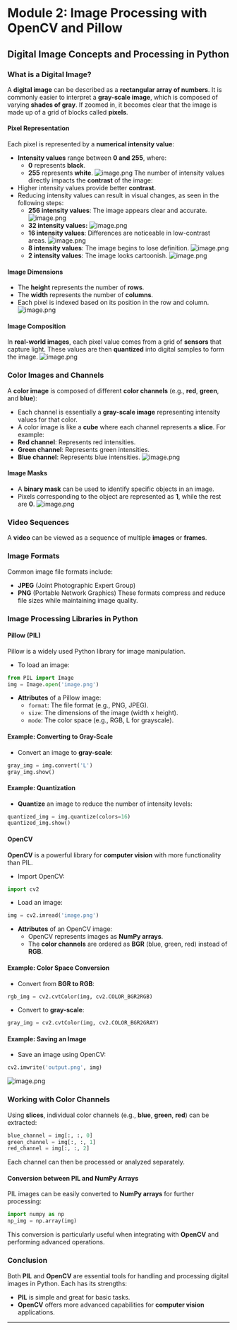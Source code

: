 

# Module 2: Image Processing with OpenCV and Pillow
## Digital Image Concepts and Processing in Python
### What is a Digital Image?
A **digital image** can be described as a **rectangular array of numbers**. It is commonly easier to interpret a **gray-scale image**, which is composed of varying **shades of gray**. If zoomed in, it becomes clear that the image is made up of a grid of blocks called **pixels**.
#### Pixel Representation
Each pixel is represented by a **numerical intensity value**:
- **Intensity values** range between **0 and 255**, where:
	- **0** represents **black**.
	- **255** represents **white**.
![image.png](https://prod-files-secure.s3.us-west-2.amazonaws.com/03e82b26-cccb-4906-bb56-adabcbdc0655/fa1bb4aa-313a-44c2-a7b3-7fa4a8432b08/image.png?X-Amz-Algorithm=AWS4-HMAC-SHA256&X-Amz-Content-Sha256=UNSIGNED-PAYLOAD&X-Amz-Credential=ASIAZI2LB466ZSNRVQHI%2F20250203%2Fus-west-2%2Fs3%2Faws4_request&X-Amz-Date=20250203T132019Z&X-Amz-Expires=3600&X-Amz-Security-Token=IQoJb3JpZ2luX2VjEP3%2F%2F%2F%2F%2F%2F%2F%2F%2F%2FwEaCXVzLXdlc3QtMiJGMEQCIFRJnK0NuvngzU9g8h5N8K6dm3FJDxxEGsRga19ae%2FD5AiBzSRQeYP4O6QIBsIC8GX3qxVO8SzKQgRczPMWJARoCSyr%2FAwgWEAAaDDYzNzQyMzE4MzgwNSIMc1ANH4LdMVxHA94KKtwDyPmzeE9sEGDJt64msWI9JAwfVxPnC3HsTvaTrQbqdN7RMGhvI40cfdqdOY1Z6OXj20WqKu%2BcNpaYN9cRHXa8d4TKNCd%2BmIYSeeLqOoe0GTBChnh3ung%2B9RI2iCugKbH5aa%2B%2FmyESfhjPJz7O85fM4BMhbGAoYIjUrxvqFtPMZ7zI4sYdsEqzYUwirDlsrBXF5gsq8UiISm4QF9fY7vEaXq2eT9NT5WYe59g2pVOTqBEpGPQfvlQeWs%2B7vGAbOyTb%2BSDSorL%2Bhb1lrB9rvxEKGMcnaZWLYwMnLeksXLtWH6oosYNfiDlibU6KtHBbPDucWyEOOGSuEuDU3nBtEd9OE2Rx7407BrjAJNrCROoYLidR9ajKtbzjh6CPTuWoGyaYKt%2FonOw2UDPfZVAdiBWWZKThodS1DgdeNe7BO5bjdR1QOV0QkdnY90MY4QwQNG0YzfHvm1eKD5uHvmHP5cY0InEHW1%2F37KbCvmfc2%2FbGgLEIKKidKKuhGDDFgO%2BSQJt8aL2JB2jptnZerD4QAkrwVwvOQSvye1A32W3tF921dEHuWo1F%2B5PXNh%2BgkT%2FNQghzdX%2BKbUB1qnBlJDv0RBBu70O7DuxMGKZ3AQ6I48%2FIGgltA2QqaC93DiELb%2FAw6%2FGCvQY6pgFd890jprS3fZ6KLK6fNo4J%2FkQnq1ZBHY8%2B3itTlZh3nZozqyafFqjWsWPBwBdevmLxSuLRuG38CqLYrs5PvxcRi%2FG0uMs3PjgtP%2Fih766vHgkqi0Av88WvGtpqgkw5XEI7NcLraO9e6wYi%2F%2F%2FYapVFm5JsiG6UhaWKJYX6Jqly1vtSh6b%2B%2Fq2XCGAJUE8y79fGSYIuEqijbbbal9xXqqSvQDyPJ468&X-Amz-Signature=ce4b8d0fc91ab72cc12550a9b9cc9e0dcf3437c83b4251b765444349d23627e9&X-Amz-SignedHeaders=host&x-id=GetObject)
The number of intensity values directly impacts the **contrast** of the image:
- Higher intensity values provide better **contrast**.
- Reducing intensity values can result in visual changes, as seen in the following steps:
	- **256 intensity values**: The image appears clear and accurate.
![image.png](https://prod-files-secure.s3.us-west-2.amazonaws.com/03e82b26-cccb-4906-bb56-adabcbdc0655/0de7dfb4-99dc-4b87-8932-5165b3c3b775/image.png?X-Amz-Algorithm=AWS4-HMAC-SHA256&X-Amz-Content-Sha256=UNSIGNED-PAYLOAD&X-Amz-Credential=ASIAZI2LB466SVS73UZY%2F20250203%2Fus-west-2%2Fs3%2Faws4_request&X-Amz-Date=20250203T132020Z&X-Amz-Expires=3600&X-Amz-Security-Token=IQoJb3JpZ2luX2VjEP3%2F%2F%2F%2F%2F%2F%2F%2F%2F%2FwEaCXVzLXdlc3QtMiJIMEYCIQDL7Mch46%2BjPxhq8pifJi%2FsRhX3h9KL8JHJZ%2BvWy9QeYAIhAKANfLA7jbMkt9xzwLahfIy7rOkqGbcGluH1xwG%2B7kn6Kv8DCBYQABoMNjM3NDIzMTgzODA1IgzfXLFfymvyzpgpWDYq3APMfrDBKvC9MYCn1XTVd7BKGF7cRpF%2Ff6D%2FQB6tA0RX%2BMMe6Y7NFWT5QkIHG7zR7FuAM3DqZ1C2nggGv4q8Ug7xKkdCLzK2%2FkaExE74AGVRbuzZgZ2PROGATDlVJ%2FeyvyIRw%2Bm2UrmynML8iNCXuILyNjj7Qu2%2FRRA8iVJ6cPzrhg%2FstaNkW3Ex1Mucq7v6P5mnSpTsZgPg8GCfWG0Vqn2eAA2cLZIIfLZUlwbKQBsDT7pNyfPHnVQltYzB0EdV9Uvj8PXzaCkuGcpFY3ZWCh%2F%2BOZFbMCrX3hPeye7qiblsAcApSEzwlZT0NYE4ztdbInOPgOJ7skHPml1RCNlitYdeydoEt6U8aAzPML2UVfkpvOmrPCYJGKDGKspMDYlA8NcxUChte7m0MPyVsXgE30M72LmUNB0XM2So0Y7B64w2BMsEHoa6w4VBJ6kokVBWd3Y9BApasLrOZ3UB47%2BsqGUXExMcjuO%2FAEEsCFvsoBPhVF4uCD0naCT%2BAz%2FihCwvXc1zSii7Ya2e0AaJaUhjtu0%2BNMb3ZhWFLr%2FobsOwbhyXxcwCg7KP%2FIhoru361mhrKRUex2VJCQUsUJ1PUohzwoRolAxvibTs1E5vkB3O7qejDuqY3D0LbfLi%2FNdrwzCq8YK9BjqkASg0nafbZ1o%2B70BGOVYF%2Ff0uAu%2Fw34b2IbWtuQLqkQTenqwA9Sdm5Ja9K%2FpzC6G5P4sYFu6a7IZBDtnfP8Lr%2FmXWXCuYQ2yzfQG%2BFhyYFThRHluMLC%2BrOSkohqoMwCori5nHUklrEryeH1y3eltTW%2FEj%2B4Nefy%2B0x4%2BGm4ay02XoM1M5QgS%2FH897bCy20tPh%2FImQ3lq%2BQFatT0jlNJqN136%2F3hjY&X-Amz-Signature=bf1b69d0ecc2b46c5c5888d11941a3e86fb75fc5a4d6371a6fc7d074a54de265&X-Amz-SignedHeaders=host&x-id=GetObject)
	- **32 intensity values:**
![image.png](https://prod-files-secure.s3.us-west-2.amazonaws.com/03e82b26-cccb-4906-bb56-adabcbdc0655/7eb81f08-b190-4c5a-ba2b-2a498a15b2c4/image.png?X-Amz-Algorithm=AWS4-HMAC-SHA256&X-Amz-Content-Sha256=UNSIGNED-PAYLOAD&X-Amz-Credential=ASIAZI2LB466SVS73UZY%2F20250203%2Fus-west-2%2Fs3%2Faws4_request&X-Amz-Date=20250203T132020Z&X-Amz-Expires=3600&X-Amz-Security-Token=IQoJb3JpZ2luX2VjEP3%2F%2F%2F%2F%2F%2F%2F%2F%2F%2FwEaCXVzLXdlc3QtMiJIMEYCIQDL7Mch46%2BjPxhq8pifJi%2FsRhX3h9KL8JHJZ%2BvWy9QeYAIhAKANfLA7jbMkt9xzwLahfIy7rOkqGbcGluH1xwG%2B7kn6Kv8DCBYQABoMNjM3NDIzMTgzODA1IgzfXLFfymvyzpgpWDYq3APMfrDBKvC9MYCn1XTVd7BKGF7cRpF%2Ff6D%2FQB6tA0RX%2BMMe6Y7NFWT5QkIHG7zR7FuAM3DqZ1C2nggGv4q8Ug7xKkdCLzK2%2FkaExE74AGVRbuzZgZ2PROGATDlVJ%2FeyvyIRw%2Bm2UrmynML8iNCXuILyNjj7Qu2%2FRRA8iVJ6cPzrhg%2FstaNkW3Ex1Mucq7v6P5mnSpTsZgPg8GCfWG0Vqn2eAA2cLZIIfLZUlwbKQBsDT7pNyfPHnVQltYzB0EdV9Uvj8PXzaCkuGcpFY3ZWCh%2F%2BOZFbMCrX3hPeye7qiblsAcApSEzwlZT0NYE4ztdbInOPgOJ7skHPml1RCNlitYdeydoEt6U8aAzPML2UVfkpvOmrPCYJGKDGKspMDYlA8NcxUChte7m0MPyVsXgE30M72LmUNB0XM2So0Y7B64w2BMsEHoa6w4VBJ6kokVBWd3Y9BApasLrOZ3UB47%2BsqGUXExMcjuO%2FAEEsCFvsoBPhVF4uCD0naCT%2BAz%2FihCwvXc1zSii7Ya2e0AaJaUhjtu0%2BNMb3ZhWFLr%2FobsOwbhyXxcwCg7KP%2FIhoru361mhrKRUex2VJCQUsUJ1PUohzwoRolAxvibTs1E5vkB3O7qejDuqY3D0LbfLi%2FNdrwzCq8YK9BjqkASg0nafbZ1o%2B70BGOVYF%2Ff0uAu%2Fw34b2IbWtuQLqkQTenqwA9Sdm5Ja9K%2FpzC6G5P4sYFu6a7IZBDtnfP8Lr%2FmXWXCuYQ2yzfQG%2BFhyYFThRHluMLC%2BrOSkohqoMwCori5nHUklrEryeH1y3eltTW%2FEj%2B4Nefy%2B0x4%2BGm4ay02XoM1M5QgS%2FH897bCy20tPh%2FImQ3lq%2BQFatT0jlNJqN136%2F3hjY&X-Amz-Signature=5921dcd8d68608ee44b0a55a0f5f3c9fe192e31feac73ca8129aad6f617cf430&X-Amz-SignedHeaders=host&x-id=GetObject)
	- **16 intensity values**: Differences are noticeable in low-contrast areas.
![image.png](https://prod-files-secure.s3.us-west-2.amazonaws.com/03e82b26-cccb-4906-bb56-adabcbdc0655/6bf56d44-9a14-4b7b-98c2-1f00b8630f0c/image.png?X-Amz-Algorithm=AWS4-HMAC-SHA256&X-Amz-Content-Sha256=UNSIGNED-PAYLOAD&X-Amz-Credential=ASIAZI2LB466SVS73UZY%2F20250203%2Fus-west-2%2Fs3%2Faws4_request&X-Amz-Date=20250203T132020Z&X-Amz-Expires=3600&X-Amz-Security-Token=IQoJb3JpZ2luX2VjEP3%2F%2F%2F%2F%2F%2F%2F%2F%2F%2FwEaCXVzLXdlc3QtMiJIMEYCIQDL7Mch46%2BjPxhq8pifJi%2FsRhX3h9KL8JHJZ%2BvWy9QeYAIhAKANfLA7jbMkt9xzwLahfIy7rOkqGbcGluH1xwG%2B7kn6Kv8DCBYQABoMNjM3NDIzMTgzODA1IgzfXLFfymvyzpgpWDYq3APMfrDBKvC9MYCn1XTVd7BKGF7cRpF%2Ff6D%2FQB6tA0RX%2BMMe6Y7NFWT5QkIHG7zR7FuAM3DqZ1C2nggGv4q8Ug7xKkdCLzK2%2FkaExE74AGVRbuzZgZ2PROGATDlVJ%2FeyvyIRw%2Bm2UrmynML8iNCXuILyNjj7Qu2%2FRRA8iVJ6cPzrhg%2FstaNkW3Ex1Mucq7v6P5mnSpTsZgPg8GCfWG0Vqn2eAA2cLZIIfLZUlwbKQBsDT7pNyfPHnVQltYzB0EdV9Uvj8PXzaCkuGcpFY3ZWCh%2F%2BOZFbMCrX3hPeye7qiblsAcApSEzwlZT0NYE4ztdbInOPgOJ7skHPml1RCNlitYdeydoEt6U8aAzPML2UVfkpvOmrPCYJGKDGKspMDYlA8NcxUChte7m0MPyVsXgE30M72LmUNB0XM2So0Y7B64w2BMsEHoa6w4VBJ6kokVBWd3Y9BApasLrOZ3UB47%2BsqGUXExMcjuO%2FAEEsCFvsoBPhVF4uCD0naCT%2BAz%2FihCwvXc1zSii7Ya2e0AaJaUhjtu0%2BNMb3ZhWFLr%2FobsOwbhyXxcwCg7KP%2FIhoru361mhrKRUex2VJCQUsUJ1PUohzwoRolAxvibTs1E5vkB3O7qejDuqY3D0LbfLi%2FNdrwzCq8YK9BjqkASg0nafbZ1o%2B70BGOVYF%2Ff0uAu%2Fw34b2IbWtuQLqkQTenqwA9Sdm5Ja9K%2FpzC6G5P4sYFu6a7IZBDtnfP8Lr%2FmXWXCuYQ2yzfQG%2BFhyYFThRHluMLC%2BrOSkohqoMwCori5nHUklrEryeH1y3eltTW%2FEj%2B4Nefy%2B0x4%2BGm4ay02XoM1M5QgS%2FH897bCy20tPh%2FImQ3lq%2BQFatT0jlNJqN136%2F3hjY&X-Amz-Signature=f71241cb975a0f256a81862c7f176e1fb89f64785b3449201102197468375abb&X-Amz-SignedHeaders=host&x-id=GetObject)
	- **8 intensity values**: The image begins to lose definition.
![image.png](https://prod-files-secure.s3.us-west-2.amazonaws.com/03e82b26-cccb-4906-bb56-adabcbdc0655/cca05878-ca1a-43e0-8bec-1d146756f9ae/image.png?X-Amz-Algorithm=AWS4-HMAC-SHA256&X-Amz-Content-Sha256=UNSIGNED-PAYLOAD&X-Amz-Credential=ASIAZI2LB466SVS73UZY%2F20250203%2Fus-west-2%2Fs3%2Faws4_request&X-Amz-Date=20250203T132020Z&X-Amz-Expires=3600&X-Amz-Security-Token=IQoJb3JpZ2luX2VjEP3%2F%2F%2F%2F%2F%2F%2F%2F%2F%2FwEaCXVzLXdlc3QtMiJIMEYCIQDL7Mch46%2BjPxhq8pifJi%2FsRhX3h9KL8JHJZ%2BvWy9QeYAIhAKANfLA7jbMkt9xzwLahfIy7rOkqGbcGluH1xwG%2B7kn6Kv8DCBYQABoMNjM3NDIzMTgzODA1IgzfXLFfymvyzpgpWDYq3APMfrDBKvC9MYCn1XTVd7BKGF7cRpF%2Ff6D%2FQB6tA0RX%2BMMe6Y7NFWT5QkIHG7zR7FuAM3DqZ1C2nggGv4q8Ug7xKkdCLzK2%2FkaExE74AGVRbuzZgZ2PROGATDlVJ%2FeyvyIRw%2Bm2UrmynML8iNCXuILyNjj7Qu2%2FRRA8iVJ6cPzrhg%2FstaNkW3Ex1Mucq7v6P5mnSpTsZgPg8GCfWG0Vqn2eAA2cLZIIfLZUlwbKQBsDT7pNyfPHnVQltYzB0EdV9Uvj8PXzaCkuGcpFY3ZWCh%2F%2BOZFbMCrX3hPeye7qiblsAcApSEzwlZT0NYE4ztdbInOPgOJ7skHPml1RCNlitYdeydoEt6U8aAzPML2UVfkpvOmrPCYJGKDGKspMDYlA8NcxUChte7m0MPyVsXgE30M72LmUNB0XM2So0Y7B64w2BMsEHoa6w4VBJ6kokVBWd3Y9BApasLrOZ3UB47%2BsqGUXExMcjuO%2FAEEsCFvsoBPhVF4uCD0naCT%2BAz%2FihCwvXc1zSii7Ya2e0AaJaUhjtu0%2BNMb3ZhWFLr%2FobsOwbhyXxcwCg7KP%2FIhoru361mhrKRUex2VJCQUsUJ1PUohzwoRolAxvibTs1E5vkB3O7qejDuqY3D0LbfLi%2FNdrwzCq8YK9BjqkASg0nafbZ1o%2B70BGOVYF%2Ff0uAu%2Fw34b2IbWtuQLqkQTenqwA9Sdm5Ja9K%2FpzC6G5P4sYFu6a7IZBDtnfP8Lr%2FmXWXCuYQ2yzfQG%2BFhyYFThRHluMLC%2BrOSkohqoMwCori5nHUklrEryeH1y3eltTW%2FEj%2B4Nefy%2B0x4%2BGm4ay02XoM1M5QgS%2FH897bCy20tPh%2FImQ3lq%2BQFatT0jlNJqN136%2F3hjY&X-Amz-Signature=ea58adbbcf850ea171f0c8881e2818cb3e185779750d8ca6c889af20a7babb32&X-Amz-SignedHeaders=host&x-id=GetObject)
	- **2 intensity values**: The image looks cartoonish.
![image.png](https://prod-files-secure.s3.us-west-2.amazonaws.com/03e82b26-cccb-4906-bb56-adabcbdc0655/12da64d7-6b97-44e0-bc2c-52b9c47ce212/image.png?X-Amz-Algorithm=AWS4-HMAC-SHA256&X-Amz-Content-Sha256=UNSIGNED-PAYLOAD&X-Amz-Credential=ASIAZI2LB466SVS73UZY%2F20250203%2Fus-west-2%2Fs3%2Faws4_request&X-Amz-Date=20250203T132020Z&X-Amz-Expires=3600&X-Amz-Security-Token=IQoJb3JpZ2luX2VjEP3%2F%2F%2F%2F%2F%2F%2F%2F%2F%2FwEaCXVzLXdlc3QtMiJIMEYCIQDL7Mch46%2BjPxhq8pifJi%2FsRhX3h9KL8JHJZ%2BvWy9QeYAIhAKANfLA7jbMkt9xzwLahfIy7rOkqGbcGluH1xwG%2B7kn6Kv8DCBYQABoMNjM3NDIzMTgzODA1IgzfXLFfymvyzpgpWDYq3APMfrDBKvC9MYCn1XTVd7BKGF7cRpF%2Ff6D%2FQB6tA0RX%2BMMe6Y7NFWT5QkIHG7zR7FuAM3DqZ1C2nggGv4q8Ug7xKkdCLzK2%2FkaExE74AGVRbuzZgZ2PROGATDlVJ%2FeyvyIRw%2Bm2UrmynML8iNCXuILyNjj7Qu2%2FRRA8iVJ6cPzrhg%2FstaNkW3Ex1Mucq7v6P5mnSpTsZgPg8GCfWG0Vqn2eAA2cLZIIfLZUlwbKQBsDT7pNyfPHnVQltYzB0EdV9Uvj8PXzaCkuGcpFY3ZWCh%2F%2BOZFbMCrX3hPeye7qiblsAcApSEzwlZT0NYE4ztdbInOPgOJ7skHPml1RCNlitYdeydoEt6U8aAzPML2UVfkpvOmrPCYJGKDGKspMDYlA8NcxUChte7m0MPyVsXgE30M72LmUNB0XM2So0Y7B64w2BMsEHoa6w4VBJ6kokVBWd3Y9BApasLrOZ3UB47%2BsqGUXExMcjuO%2FAEEsCFvsoBPhVF4uCD0naCT%2BAz%2FihCwvXc1zSii7Ya2e0AaJaUhjtu0%2BNMb3ZhWFLr%2FobsOwbhyXxcwCg7KP%2FIhoru361mhrKRUex2VJCQUsUJ1PUohzwoRolAxvibTs1E5vkB3O7qejDuqY3D0LbfLi%2FNdrwzCq8YK9BjqkASg0nafbZ1o%2B70BGOVYF%2Ff0uAu%2Fw34b2IbWtuQLqkQTenqwA9Sdm5Ja9K%2FpzC6G5P4sYFu6a7IZBDtnfP8Lr%2FmXWXCuYQ2yzfQG%2BFhyYFThRHluMLC%2BrOSkohqoMwCori5nHUklrEryeH1y3eltTW%2FEj%2B4Nefy%2B0x4%2BGm4ay02XoM1M5QgS%2FH897bCy20tPh%2FImQ3lq%2BQFatT0jlNJqN136%2F3hjY&X-Amz-Signature=3e7634c58e2f2d041cfd8b80f3a3168208aea285dcdc5355172f088c681132fd&X-Amz-SignedHeaders=host&x-id=GetObject)
#### Image Dimensions
- The **height** represents the number of **rows**.
- The **width** represents the number of **columns**.
- Each pixel is indexed based on its position in the row and column.
![image.png](https://prod-files-secure.s3.us-west-2.amazonaws.com/03e82b26-cccb-4906-bb56-adabcbdc0655/ff056335-e79e-4491-b508-30cd45b6c194/image.png?X-Amz-Algorithm=AWS4-HMAC-SHA256&X-Amz-Content-Sha256=UNSIGNED-PAYLOAD&X-Amz-Credential=ASIAZI2LB466ZSNRVQHI%2F20250203%2Fus-west-2%2Fs3%2Faws4_request&X-Amz-Date=20250203T132019Z&X-Amz-Expires=3600&X-Amz-Security-Token=IQoJb3JpZ2luX2VjEP3%2F%2F%2F%2F%2F%2F%2F%2F%2F%2FwEaCXVzLXdlc3QtMiJGMEQCIFRJnK0NuvngzU9g8h5N8K6dm3FJDxxEGsRga19ae%2FD5AiBzSRQeYP4O6QIBsIC8GX3qxVO8SzKQgRczPMWJARoCSyr%2FAwgWEAAaDDYzNzQyMzE4MzgwNSIMc1ANH4LdMVxHA94KKtwDyPmzeE9sEGDJt64msWI9JAwfVxPnC3HsTvaTrQbqdN7RMGhvI40cfdqdOY1Z6OXj20WqKu%2BcNpaYN9cRHXa8d4TKNCd%2BmIYSeeLqOoe0GTBChnh3ung%2B9RI2iCugKbH5aa%2B%2FmyESfhjPJz7O85fM4BMhbGAoYIjUrxvqFtPMZ7zI4sYdsEqzYUwirDlsrBXF5gsq8UiISm4QF9fY7vEaXq2eT9NT5WYe59g2pVOTqBEpGPQfvlQeWs%2B7vGAbOyTb%2BSDSorL%2Bhb1lrB9rvxEKGMcnaZWLYwMnLeksXLtWH6oosYNfiDlibU6KtHBbPDucWyEOOGSuEuDU3nBtEd9OE2Rx7407BrjAJNrCROoYLidR9ajKtbzjh6CPTuWoGyaYKt%2FonOw2UDPfZVAdiBWWZKThodS1DgdeNe7BO5bjdR1QOV0QkdnY90MY4QwQNG0YzfHvm1eKD5uHvmHP5cY0InEHW1%2F37KbCvmfc2%2FbGgLEIKKidKKuhGDDFgO%2BSQJt8aL2JB2jptnZerD4QAkrwVwvOQSvye1A32W3tF921dEHuWo1F%2B5PXNh%2BgkT%2FNQghzdX%2BKbUB1qnBlJDv0RBBu70O7DuxMGKZ3AQ6I48%2FIGgltA2QqaC93DiELb%2FAw6%2FGCvQY6pgFd890jprS3fZ6KLK6fNo4J%2FkQnq1ZBHY8%2B3itTlZh3nZozqyafFqjWsWPBwBdevmLxSuLRuG38CqLYrs5PvxcRi%2FG0uMs3PjgtP%2Fih766vHgkqi0Av88WvGtpqgkw5XEI7NcLraO9e6wYi%2F%2F%2FYapVFm5JsiG6UhaWKJYX6Jqly1vtSh6b%2B%2Fq2XCGAJUE8y79fGSYIuEqijbbbal9xXqqSvQDyPJ468&X-Amz-Signature=ec9a60d9cd08da0d593649475fcb27163555fd7a6e17026c57ac566fe366b0a1&X-Amz-SignedHeaders=host&x-id=GetObject)
#### Image Composition
In **real-world images**, each pixel value comes from a grid of **sensors** that capture light. These values are then **quantized** into digital samples to form the image.
![image.png](https://prod-files-secure.s3.us-west-2.amazonaws.com/03e82b26-cccb-4906-bb56-adabcbdc0655/0c721ea0-409b-4d32-b630-a00d6f170d18/image.png?X-Amz-Algorithm=AWS4-HMAC-SHA256&X-Amz-Content-Sha256=UNSIGNED-PAYLOAD&X-Amz-Credential=ASIAZI2LB466ZSNRVQHI%2F20250203%2Fus-west-2%2Fs3%2Faws4_request&X-Amz-Date=20250203T132019Z&X-Amz-Expires=3600&X-Amz-Security-Token=IQoJb3JpZ2luX2VjEP3%2F%2F%2F%2F%2F%2F%2F%2F%2F%2FwEaCXVzLXdlc3QtMiJGMEQCIFRJnK0NuvngzU9g8h5N8K6dm3FJDxxEGsRga19ae%2FD5AiBzSRQeYP4O6QIBsIC8GX3qxVO8SzKQgRczPMWJARoCSyr%2FAwgWEAAaDDYzNzQyMzE4MzgwNSIMc1ANH4LdMVxHA94KKtwDyPmzeE9sEGDJt64msWI9JAwfVxPnC3HsTvaTrQbqdN7RMGhvI40cfdqdOY1Z6OXj20WqKu%2BcNpaYN9cRHXa8d4TKNCd%2BmIYSeeLqOoe0GTBChnh3ung%2B9RI2iCugKbH5aa%2B%2FmyESfhjPJz7O85fM4BMhbGAoYIjUrxvqFtPMZ7zI4sYdsEqzYUwirDlsrBXF5gsq8UiISm4QF9fY7vEaXq2eT9NT5WYe59g2pVOTqBEpGPQfvlQeWs%2B7vGAbOyTb%2BSDSorL%2Bhb1lrB9rvxEKGMcnaZWLYwMnLeksXLtWH6oosYNfiDlibU6KtHBbPDucWyEOOGSuEuDU3nBtEd9OE2Rx7407BrjAJNrCROoYLidR9ajKtbzjh6CPTuWoGyaYKt%2FonOw2UDPfZVAdiBWWZKThodS1DgdeNe7BO5bjdR1QOV0QkdnY90MY4QwQNG0YzfHvm1eKD5uHvmHP5cY0InEHW1%2F37KbCvmfc2%2FbGgLEIKKidKKuhGDDFgO%2BSQJt8aL2JB2jptnZerD4QAkrwVwvOQSvye1A32W3tF921dEHuWo1F%2B5PXNh%2BgkT%2FNQghzdX%2BKbUB1qnBlJDv0RBBu70O7DuxMGKZ3AQ6I48%2FIGgltA2QqaC93DiELb%2FAw6%2FGCvQY6pgFd890jprS3fZ6KLK6fNo4J%2FkQnq1ZBHY8%2B3itTlZh3nZozqyafFqjWsWPBwBdevmLxSuLRuG38CqLYrs5PvxcRi%2FG0uMs3PjgtP%2Fih766vHgkqi0Av88WvGtpqgkw5XEI7NcLraO9e6wYi%2F%2F%2FYapVFm5JsiG6UhaWKJYX6Jqly1vtSh6b%2B%2Fq2XCGAJUE8y79fGSYIuEqijbbbal9xXqqSvQDyPJ468&X-Amz-Signature=efcebc728e8c7add7e44cf68a363f03f54c24f46842d7709c4aeee3a1fb445cb&X-Amz-SignedHeaders=host&x-id=GetObject)
### Color Images and Channels
A **color image** is composed of different **color channels** (e.g., **red**, **green**, and **blue**):
- Each channel is essentially a **gray-scale image** representing intensity values for that color.
- A color image is like a **cube** where each channel represents a **slice**.
For example:
- **Red channel**: Represents red intensities.
- **Green channel**: Represents green intensities.
- **Blue channel**: Represents blue intensities.
![image.png](https://prod-files-secure.s3.us-west-2.amazonaws.com/03e82b26-cccb-4906-bb56-adabcbdc0655/c0cc17c9-842f-413f-82e8-f3f44278cf74/image.png?X-Amz-Algorithm=AWS4-HMAC-SHA256&X-Amz-Content-Sha256=UNSIGNED-PAYLOAD&X-Amz-Credential=ASIAZI2LB466ZSNRVQHI%2F20250203%2Fus-west-2%2Fs3%2Faws4_request&X-Amz-Date=20250203T132019Z&X-Amz-Expires=3600&X-Amz-Security-Token=IQoJb3JpZ2luX2VjEP3%2F%2F%2F%2F%2F%2F%2F%2F%2F%2FwEaCXVzLXdlc3QtMiJGMEQCIFRJnK0NuvngzU9g8h5N8K6dm3FJDxxEGsRga19ae%2FD5AiBzSRQeYP4O6QIBsIC8GX3qxVO8SzKQgRczPMWJARoCSyr%2FAwgWEAAaDDYzNzQyMzE4MzgwNSIMc1ANH4LdMVxHA94KKtwDyPmzeE9sEGDJt64msWI9JAwfVxPnC3HsTvaTrQbqdN7RMGhvI40cfdqdOY1Z6OXj20WqKu%2BcNpaYN9cRHXa8d4TKNCd%2BmIYSeeLqOoe0GTBChnh3ung%2B9RI2iCugKbH5aa%2B%2FmyESfhjPJz7O85fM4BMhbGAoYIjUrxvqFtPMZ7zI4sYdsEqzYUwirDlsrBXF5gsq8UiISm4QF9fY7vEaXq2eT9NT5WYe59g2pVOTqBEpGPQfvlQeWs%2B7vGAbOyTb%2BSDSorL%2Bhb1lrB9rvxEKGMcnaZWLYwMnLeksXLtWH6oosYNfiDlibU6KtHBbPDucWyEOOGSuEuDU3nBtEd9OE2Rx7407BrjAJNrCROoYLidR9ajKtbzjh6CPTuWoGyaYKt%2FonOw2UDPfZVAdiBWWZKThodS1DgdeNe7BO5bjdR1QOV0QkdnY90MY4QwQNG0YzfHvm1eKD5uHvmHP5cY0InEHW1%2F37KbCvmfc2%2FbGgLEIKKidKKuhGDDFgO%2BSQJt8aL2JB2jptnZerD4QAkrwVwvOQSvye1A32W3tF921dEHuWo1F%2B5PXNh%2BgkT%2FNQghzdX%2BKbUB1qnBlJDv0RBBu70O7DuxMGKZ3AQ6I48%2FIGgltA2QqaC93DiELb%2FAw6%2FGCvQY6pgFd890jprS3fZ6KLK6fNo4J%2FkQnq1ZBHY8%2B3itTlZh3nZozqyafFqjWsWPBwBdevmLxSuLRuG38CqLYrs5PvxcRi%2FG0uMs3PjgtP%2Fih766vHgkqi0Av88WvGtpqgkw5XEI7NcLraO9e6wYi%2F%2F%2FYapVFm5JsiG6UhaWKJYX6Jqly1vtSh6b%2B%2Fq2XCGAJUE8y79fGSYIuEqijbbbal9xXqqSvQDyPJ468&X-Amz-Signature=9876dc6e1a70e61d46336e1fa74b13e342565a75e9053c383dcb89a167188421&X-Amz-SignedHeaders=host&x-id=GetObject)
#### Image Masks
- A **binary mask** can be used to identify specific objects in an image.
- Pixels corresponding to the object are represented as **1**, while the rest are **0**.
![image.png](https://prod-files-secure.s3.us-west-2.amazonaws.com/03e82b26-cccb-4906-bb56-adabcbdc0655/667eab4d-d19d-4618-81d0-663b6beb002c/image.png?X-Amz-Algorithm=AWS4-HMAC-SHA256&X-Amz-Content-Sha256=UNSIGNED-PAYLOAD&X-Amz-Credential=ASIAZI2LB466ZSNRVQHI%2F20250203%2Fus-west-2%2Fs3%2Faws4_request&X-Amz-Date=20250203T132019Z&X-Amz-Expires=3600&X-Amz-Security-Token=IQoJb3JpZ2luX2VjEP3%2F%2F%2F%2F%2F%2F%2F%2F%2F%2FwEaCXVzLXdlc3QtMiJGMEQCIFRJnK0NuvngzU9g8h5N8K6dm3FJDxxEGsRga19ae%2FD5AiBzSRQeYP4O6QIBsIC8GX3qxVO8SzKQgRczPMWJARoCSyr%2FAwgWEAAaDDYzNzQyMzE4MzgwNSIMc1ANH4LdMVxHA94KKtwDyPmzeE9sEGDJt64msWI9JAwfVxPnC3HsTvaTrQbqdN7RMGhvI40cfdqdOY1Z6OXj20WqKu%2BcNpaYN9cRHXa8d4TKNCd%2BmIYSeeLqOoe0GTBChnh3ung%2B9RI2iCugKbH5aa%2B%2FmyESfhjPJz7O85fM4BMhbGAoYIjUrxvqFtPMZ7zI4sYdsEqzYUwirDlsrBXF5gsq8UiISm4QF9fY7vEaXq2eT9NT5WYe59g2pVOTqBEpGPQfvlQeWs%2B7vGAbOyTb%2BSDSorL%2Bhb1lrB9rvxEKGMcnaZWLYwMnLeksXLtWH6oosYNfiDlibU6KtHBbPDucWyEOOGSuEuDU3nBtEd9OE2Rx7407BrjAJNrCROoYLidR9ajKtbzjh6CPTuWoGyaYKt%2FonOw2UDPfZVAdiBWWZKThodS1DgdeNe7BO5bjdR1QOV0QkdnY90MY4QwQNG0YzfHvm1eKD5uHvmHP5cY0InEHW1%2F37KbCvmfc2%2FbGgLEIKKidKKuhGDDFgO%2BSQJt8aL2JB2jptnZerD4QAkrwVwvOQSvye1A32W3tF921dEHuWo1F%2B5PXNh%2BgkT%2FNQghzdX%2BKbUB1qnBlJDv0RBBu70O7DuxMGKZ3AQ6I48%2FIGgltA2QqaC93DiELb%2FAw6%2FGCvQY6pgFd890jprS3fZ6KLK6fNo4J%2FkQnq1ZBHY8%2B3itTlZh3nZozqyafFqjWsWPBwBdevmLxSuLRuG38CqLYrs5PvxcRi%2FG0uMs3PjgtP%2Fih766vHgkqi0Av88WvGtpqgkw5XEI7NcLraO9e6wYi%2F%2F%2FYapVFm5JsiG6UhaWKJYX6Jqly1vtSh6b%2B%2Fq2XCGAJUE8y79fGSYIuEqijbbbal9xXqqSvQDyPJ468&X-Amz-Signature=87fa71ed59703a2c928eb93e9d2ffaeba0d2d53484b4123d5e35a09038bfeeaa&X-Amz-SignedHeaders=host&x-id=GetObject)
### Video Sequences
A **video** can be viewed as a sequence of multiple **images** or **frames**.
### Image Formats
Common image file formats include:
- **JPEG** (Joint Photographic Expert Group)
- **PNG** (Portable Network Graphics)
These formats compress and reduce file sizes while maintaining image quality.
### Image Processing Libraries in Python
#### Pillow (PIL)
Pillow is a widely used Python library for image manipulation.
- To load an image:
```python
from PIL import Image
img = Image.open('image.png')
```
- **Attributes** of a Pillow image:
	- `format`: The file format (e.g., PNG, JPEG).
	- `size`: The dimensions of the image (width x height).
	- `mode`: The color space (e.g., RGB, L for grayscale).
#### Example: Converting to Gray-Scale
- Convert an image to **gray-scale**:
```python
gray_img = img.convert('L')
gray_img.show()
```
#### Example: Quantization
- **Quantize** an image to reduce the number of intensity levels:
```python
quantized_img = img.quantize(colors=16)
quantized_img.show()
```
#### OpenCV
**OpenCV** is a powerful library for **computer vision** with more functionality than PIL.
- Import OpenCV:
```python
import cv2
```
- Load an image:
```python
img = cv2.imread('image.png')
```
- **Attributes** of an OpenCV image:
	- OpenCV represents images as **NumPy arrays**.
	- The **color channels** are ordered as **BGR** (blue, green, red) instead of **RGB**.
#### Example: Color Space Conversion
- Convert from **BGR to RGB**:
```python
rgb_img = cv2.cvtColor(img, cv2.COLOR_BGR2RGB)
```
- Convert to **gray-scale**:
```python
gray_img = cv2.cvtColor(img, cv2.COLOR_BGR2GRAY)
```
#### Example: Saving an Image
- Save an image using OpenCV:
```python
cv2.imwrite('output.png', img)
```
![image.png](https://prod-files-secure.s3.us-west-2.amazonaws.com/03e82b26-cccb-4906-bb56-adabcbdc0655/25fcc977-54ea-484c-997e-9b6bd016f347/image.png?X-Amz-Algorithm=AWS4-HMAC-SHA256&X-Amz-Content-Sha256=UNSIGNED-PAYLOAD&X-Amz-Credential=ASIAZI2LB466ZSNRVQHI%2F20250203%2Fus-west-2%2Fs3%2Faws4_request&X-Amz-Date=20250203T132019Z&X-Amz-Expires=3600&X-Amz-Security-Token=IQoJb3JpZ2luX2VjEP3%2F%2F%2F%2F%2F%2F%2F%2F%2F%2FwEaCXVzLXdlc3QtMiJGMEQCIFRJnK0NuvngzU9g8h5N8K6dm3FJDxxEGsRga19ae%2FD5AiBzSRQeYP4O6QIBsIC8GX3qxVO8SzKQgRczPMWJARoCSyr%2FAwgWEAAaDDYzNzQyMzE4MzgwNSIMc1ANH4LdMVxHA94KKtwDyPmzeE9sEGDJt64msWI9JAwfVxPnC3HsTvaTrQbqdN7RMGhvI40cfdqdOY1Z6OXj20WqKu%2BcNpaYN9cRHXa8d4TKNCd%2BmIYSeeLqOoe0GTBChnh3ung%2B9RI2iCugKbH5aa%2B%2FmyESfhjPJz7O85fM4BMhbGAoYIjUrxvqFtPMZ7zI4sYdsEqzYUwirDlsrBXF5gsq8UiISm4QF9fY7vEaXq2eT9NT5WYe59g2pVOTqBEpGPQfvlQeWs%2B7vGAbOyTb%2BSDSorL%2Bhb1lrB9rvxEKGMcnaZWLYwMnLeksXLtWH6oosYNfiDlibU6KtHBbPDucWyEOOGSuEuDU3nBtEd9OE2Rx7407BrjAJNrCROoYLidR9ajKtbzjh6CPTuWoGyaYKt%2FonOw2UDPfZVAdiBWWZKThodS1DgdeNe7BO5bjdR1QOV0QkdnY90MY4QwQNG0YzfHvm1eKD5uHvmHP5cY0InEHW1%2F37KbCvmfc2%2FbGgLEIKKidKKuhGDDFgO%2BSQJt8aL2JB2jptnZerD4QAkrwVwvOQSvye1A32W3tF921dEHuWo1F%2B5PXNh%2BgkT%2FNQghzdX%2BKbUB1qnBlJDv0RBBu70O7DuxMGKZ3AQ6I48%2FIGgltA2QqaC93DiELb%2FAw6%2FGCvQY6pgFd890jprS3fZ6KLK6fNo4J%2FkQnq1ZBHY8%2B3itTlZh3nZozqyafFqjWsWPBwBdevmLxSuLRuG38CqLYrs5PvxcRi%2FG0uMs3PjgtP%2Fih766vHgkqi0Av88WvGtpqgkw5XEI7NcLraO9e6wYi%2F%2F%2FYapVFm5JsiG6UhaWKJYX6Jqly1vtSh6b%2B%2Fq2XCGAJUE8y79fGSYIuEqijbbbal9xXqqSvQDyPJ468&X-Amz-Signature=7516321c8c2dedb617543fe667272f19f423bc2d007a18a86950aeb0a001d7df&X-Amz-SignedHeaders=host&x-id=GetObject)
### Working with Color Channels
Using **slices**, individual color channels (e.g., **blue**, **green**, **red**) can be extracted:
```python
blue_channel = img[:, :, 0]
green_channel = img[:, :, 1]
red_channel = img[:, :, 2]
```
Each channel can then be processed or analyzed separately.
#### Conversion between PIL and NumPy Arrays
PIL images can be easily converted to **NumPy arrays** for further processing:
```python
import numpy as np
np_img = np.array(img)
```
This conversion is particularly useful when integrating with **OpenCV** and performing advanced operations.
### Conclusion
Both **PIL** and **OpenCV** are essential tools for handling and processing digital images in Python. Each has its strengths:
- **PIL** is simple and great for basic tasks.
- **OpenCV** offers more advanced capabilities for **computer vision** applications.
___



